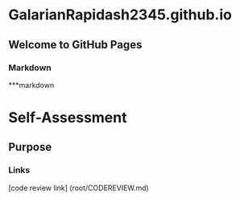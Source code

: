 # GalarianRapidash2345.github.io

## Welcome to GitHub Pages


### Markdown

***markdown


# Self-Assessment
## Purpose
### Links


[code review link] (root/CODEREVIEW.md)


